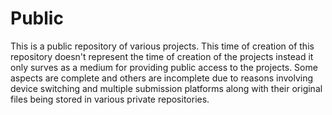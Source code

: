 # Public
This is a public repository of various projects.
This time of creation of this repository doesn't represent the time of creation of the projects instead it only surves as a medium for providing public access to the projects.
Some aspects are complete and others are incomplete due to reasons involving device switching and multiple submission platforms along with their original files being stored in various private repositories.
